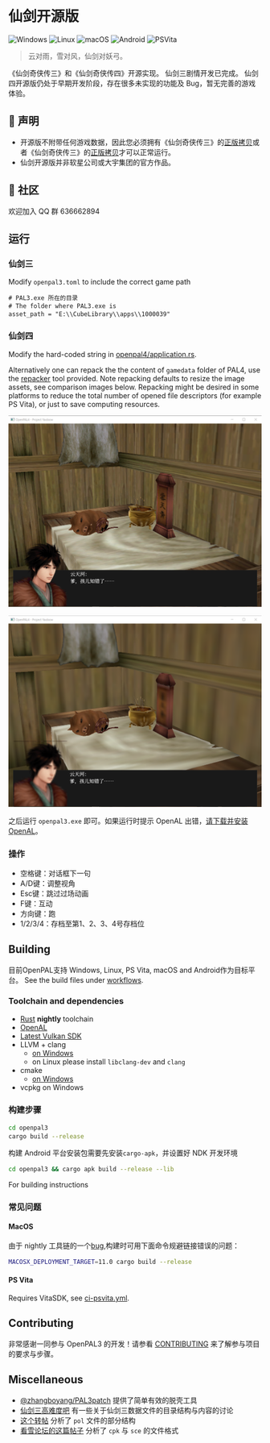 # 仙剑开源版

![Windows](https://img.shields.io/github/actions/workflow/status/rob-the-bot/OpenPAL/ci-windows.yml?branch=master&style=flat-square&label=Windows&logo=windows)
![Linux](https://img.shields.io/github/actions/workflow/status/rob-the-bot/OpenPAL/ci-linux.yml?branch=master&style=flat-square&label=Linux&logo=linux)
![macOS](https://img.shields.io/github/actions/workflow/status/rob-the-bot/OpenPAL/ci-macos.yml?branch=master&style=flat-square&label=macOS&logo=apple)
![Android](https://img.shields.io/github/actions/workflow/status/rob-the-bot/OpenPAL/ci-android.yml?branch=master&style=flat-square&label=Android&logo=android)
![PSVita](https://img.shields.io/github/actions/workflow/status/rob-the-bot/OpenPAL/ci-psvita.yml?branch=master&style=flat-square&label=PlayStation%20Vita&logo=playstation)


> 云对雨，雪对风，仙剑对妖弓。

《仙剑奇侠传三》和《仙剑奇侠传四》开源实现。
仙剑三剧情开发已完成。
仙剑四开源版仍处于早期开发阶段，存在很多未实现的功能及 Bug，暂无完善的游戏体验。

## 📢 声明

- 开源版不附带任何游戏数据，因此您必须拥有《仙剑奇侠传三》的[正版拷贝](https://store.steampowered.com/app/1536070)或者《仙剑奇侠传三》的[正版拷贝](https://store.steampowered.com/app/1536070)才可以正常运行。
- 仙剑开源版并非软星公司或大宇集团的官方作品。

## 🏡 社区

欢迎加入 QQ 群 636662894

## 运行

### 仙剑三

Modify `openpal3.toml` to include the correct game path

```
# PAL3.exe 所在的目录
# The folder where PAL3.exe is
asset_path = "E:\\CubeLibrary\\apps\\1000039"
```
### 仙剑四

Modify the hard-coded string in [openpal4/application.rs](yaobow/yaobow/src/openpal4/application.rs).

Alternatively one can repack the the content of `gamedata` folder of PAL4, use the [repacker](tools/repacker) tool provided.
Note repacking defaults to resize the image assets, see comparison images below.
Repacking might be desired in some platforms to reduce the total number of opened file descriptors (for example PS Vita), or just to save computing resources.

![Original PAL4](images/pal4_orig.png)

![Repacked PAL4](images/pal4_ypk.png)


之后运行 `openpal3.exe` 即可。如果运行时提示 OpenAL 出错，[请下载并安装 OpenAL](http://www.openal.org/downloads/oalinst.zip)。

### 操作

- 空格键：对话框下一句
- A/D键：调整视角
- Esc键：跳过过场动画
- F键：互动
- 方向键：跑
- 1/2/3/4：存档至第1、2、3、4号存档位

## Building

目前OpenPAL支持 Windows, Linux, PS Vita, macOS and Android作为目标平台。
See the build files under [workflows](.github/workflows).

### Toolchain and dependencies

- [Rust](https://www.rust-lang.org/) **nightly** toolchain
- [OpenAL](https://www.openal.org)
- [Latest Vulkan SDK](https://www.lunarg.com/vulkan-sdk/)
- LLVM + clang
  - [on Windows](https://releases.llvm.org/download.html)
  - on Linux please install `libclang-dev` and `clang`
- cmake
  - [on Windows](https://cmake.org/download/)
- vcpkg on Windows


### 构建步骤


```bash
cd openpal3
cargo build --release
```

构建 Android 平台安装包需要先安装`cargo-apk`，并设置好 NDK 开发环境

```bash
cd openpal3 && cargo apk build --release --lib
```

For building instructions

### 常见问题

#### MacOS

由于 nightly 工具链的一个[bug](https://github.com/rust-lang/rust/issues/91372),构建时可用下面命令规避链接错误的问题：

```bash
MACOSX_DEPLOYMENT_TARGET=11.0 cargo build --release
```

#### PS Vita

Requires VitaSDK, see [ci-psvita.yml](.github/workflows/ci-psvita.yml).

## Contributing

非常感谢一同参与 OpenPAL3 的开发！请参看 [CONTRIBUTING](CONTRIBUTING.md) 来了解参与项目的要求与步骤。

## Miscellaneous

- [@zhangboyang/PAL3patch](https://github.com/zhangboyang/PAL3patch) 提供了简单有效的脱壳工具
- [仙剑三高难度吧](https://tieba.baidu.com/f?kw=%E4%BB%99%E5%89%913%E9%AB%98%E9%9A%BE%E5%BA%A6) 有一些关于仙剑三数据文件的目录结构与内容的讨论
- [这个转帖](https://tieba.baidu.com/p/5381666939?red_tag=0041464978) 分析了 `pol` 文件的部分结构
- [看雪论坛的这篇帖子](https://bbs.pediy.com/thread-157228.htm) 分析了 `cpk` 与 `sce` 的文件格式
